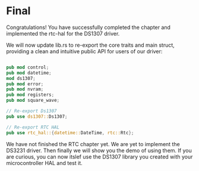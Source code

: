 # Final

Congratulations! You have successfully completed the chapter and implemented the rtc-hal for the DS1307 driver.

We will now update lib.rs to re-export the core traits and main struct, providing a clean and intuitive public API for users of our driver:

```rust

pub mod control;
pub mod datetime;
mod ds1307;
pub mod error;
pub mod nvram;
pub mod registers;
pub mod square_wave;

// Re-export Ds1307
pub use ds1307::Ds1307;

// Re-export RTC HAL
pub use rtc_hal::{datetime::DateTime, rtc::Rtc};
```

We have not finished the RTC chapter yet. We are yet to implement the DS3231 driver. Then finally we will show you the demo of using them. If you are curious, you can now itslef use the DS1307 library you created with your microcontroller HAL and test it.
